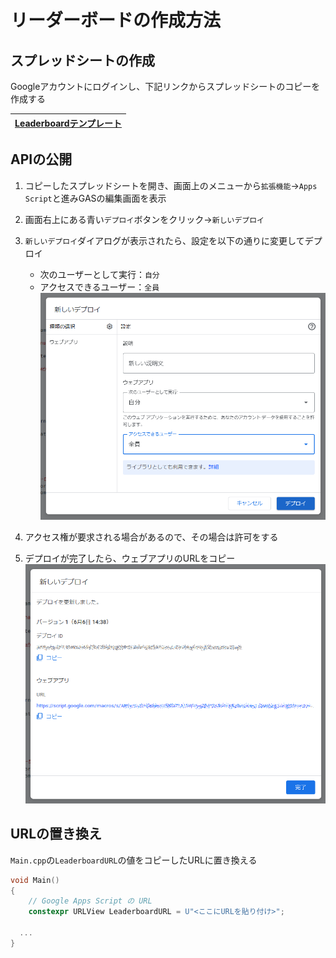 # リーダーボードの作成方法

## スプレッドシートの作成

Googleアカウントにログインし、下記リンクからスプレッドシートのコピーを作成する

| [Leaderboardテンプレート](https://docs.google.com/spreadsheets/d/1IHG3NuneuxWctajEr_-44pAU8F2YZDZbRbDODK7w37U/copy) |
|-|

## APIの公開

1. コピーしたスプレッドシートを開き、画面上のメニューから`拡張機能`→`Apps Script`と進みGASの編集画面を表示

2. 画面右上にある青い`デプロイ`ボタンをクリック→`新しいデプロイ`

3. `新しいデプロイ`ダイアログが表示されたら、設定を以下の通りに変更してデプロイ
    - 次のユーザーとして実行：`自分`
    - アクセスできるユーザー：`全員`
  ![](Screenshot/3.png)

4. アクセス権が要求される場合があるので、その場合は許可をする

5. デプロイが完了したら、ウェブアプリのURLをコピー
![](Screenshot/4.png)

## URLの置き換え

`Main.cpp`の`LeaderboardURL`の値をコピーしたURLに置き換える

```cpp
void Main()
{
	// Google Apps Script の URL
	constexpr URLView LeaderboardURL = U"<ここにURLを貼り付け>";

  ...
}
```

